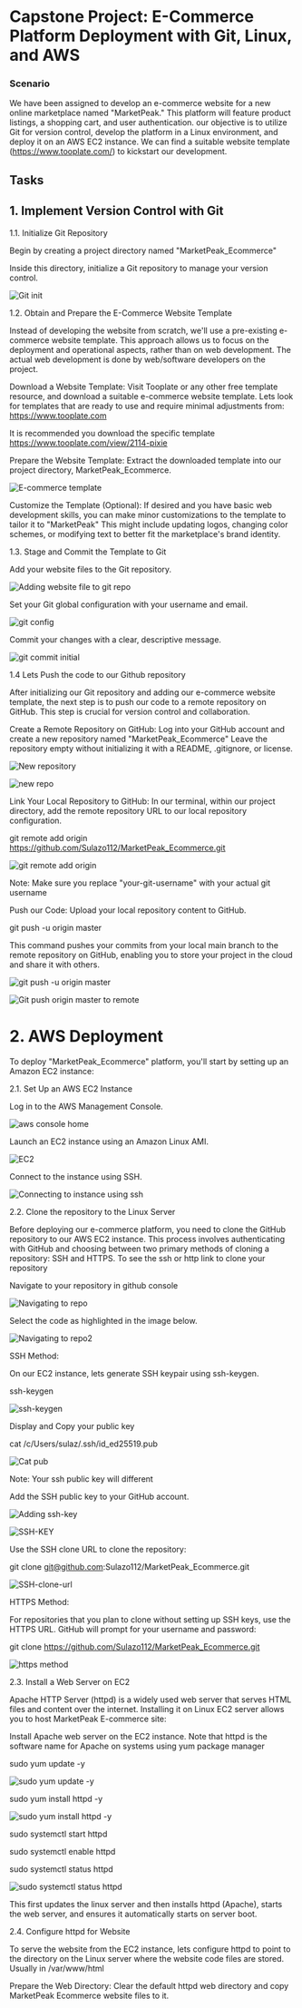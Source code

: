 # Capstone Project: E-Commerce Platform Deployment with Git, Linux, and AWS

### Scenario

We have been assigned to develop an e-commerce website for a new online marketplace named "MarketPeak." This platform will feature product listings, a shopping cart, and user authentication. our objective is to utilize Git for version control, develop the platform in a Linux environment, and deploy it on an AWS EC2 instance. We can find a suitable website template (https://www.tooplate.com/) to kickstart our development.

## Tasks

## 1. Implement Version Control with Git

1.1. Initialize Git Repository

Begin by creating a project directory named "MarketPeak_Ecommerce"

Inside this directory, initialize a Git repository to manage your version control.

![Git init](./img/Git%20init.png)

1.2. Obtain and Prepare the E-Commerce Website Template

Instead of developing the website from scratch, we'll use a pre-existing e-commerce website template. This approach allows us to focus on the deployment and operational aspects, rather than on web development. The actual web development is done by web/software developers on the project.

Download a Website Template: Visit Tooplate or any other free template resource, and download a suitable e-commerce website template. Lets look for templates that are ready to use and require minimal adjustments from: https://www.tooplate.com

It is recommended you download the specific template https://www.tooplate.com/view/2114-pixie

Prepare the Website Template: Extract the downloaded template into our project directory, MarketPeak_Ecommerce.

![E-commerce template](./img/E-commerce%20template.png)

Customize the Template (Optional): If desired and you have basic web development skills, you can make minor customizations to the template to tailor it to "MarketPeak" This might include updating logos, changing color schemes, or modifying text to better fit the marketplace's brand identity.

1.3. Stage and Commit the Template to Git

Add your website files to the Git repository.

![Adding website file to git repo](./img/Adding%20website%20file%20to%20git%20repo.png)

Set your Git global configuration with your username and email.

![git config](./img/git%20config..png)

Commit your changes with a clear, descriptive message.

![git commit initial](./img/git%20commit%20initial.png)

1.4 Lets Push the code to our Github repository

After initializing our Git repository and adding our e-commerce website template, the next step is to push our code to a remote repository on GitHub. This step is crucial for version control and collaboration.

Create a Remote Repository on GitHub: Log into your GitHub account and create a new repository named "MarketPeak_Ecommerce" Leave the repository empty without initializing it with a README, .gitignore, or license.

![New repository](./img/New%20repository.png)

![new repo](./img/new%20repo.png)

Link Your Local Repository to GitHub: In our terminal, within our project directory, add the remote repository URL to our local repository configuration.

git remote add origin https://github.com/Sulazo112/MarketPeak_Ecommerce.git

![git remote add origin](./img/git%20remote%20add%20origin.png)

Note: Make sure you replace "your-git-username" with your actual git username

Push our Code: Upload your local repository content to GitHub.

git push -u origin master

This command pushes your commits from your local main branch to the remote repository on GitHub, enabling you to store your project in the cloud and share it with others.

![git push -u origin master](./img/git%20push%20-u%20origin%20master.png)

![Git push origin master to remote](./img/Git%20push%20origin%20master%20to%20remote.png)

# 2. AWS Deployment

To deploy "MarketPeak_Ecommerce" platform, you'll start by setting up an Amazon EC2 instance:

2.1. Set Up an AWS EC2 Instance

Log in to the AWS Management Console.

![aws console home](./img/aws%20console%20home.png)

Launch an EC2 instance using an Amazon Linux AMI.

![EC2](./img/EC2%20.png)

Connect to the instance using SSH.

![Connecting to instance using ssh](./img/Connecting%20to%20instance%20using%20ssh.png)

2.2. Clone the repository to the Linux Server

Before deploying our e-commerce platform, you need to clone the GitHub repository to our AWS EC2 instance. This process involves authenticating with GitHub and choosing between two primary methods of cloning a repository: SSH and HTTPS. To see the ssh or http link to clone your repository

Navigate to your repository in github console

![Navigating to repo](./img/Navigating%20to%20repo.png)

Select the code as highlighted in the image below.

![Navigating to repo2](./img/Navigating%20to%20repo2.png)

SSH Method:

On our EC2 instance, lets generate SSH keypair using ssh-keygen.

ssh-keygen

![ssh-keygen](./img/ssh-keygen.png)

Display and Copy your public key

cat /c/Users/sulaz/.ssh/id_ed25519.pub

![Cat pub](./img/cat%20pub.png)

Note: Your ssh public key will different

Add the SSH public key to your GitHub account.

![Adding ssh-key](./img/Adding%20ssh-key.png)

![SSH-KEY](./img/SSH-KEY.png)

Use the SSH clone URL to clone the repository:

git clone git@github.com:Sulazo112/MarketPeak_Ecommerce.git

![SSH-clone-url](./img/SSH-clone%20url.png)

HTTPS Method:

For repositories that you plan to clone without setting up SSH keys, use the HTTPS URL. GitHub will prompt for your username and password:

git clone https://github.com/Sulazo112/MarketPeak_Ecommerce.git

![https method](./img/https%20method.png)

2.3. Install a Web Server on EC2

Apache HTTP Server (httpd) is a widely used web server that serves HTML files and content over the internet. Installing it on Linux EC2 server allows you to host MarketPeak E-commerce site:

Install Apache web server on the EC2 instance. Note that httpd is the software name for Apache on systems using yum package manager

sudo yum update -y

![sudo yum update -y](./img/sudo%20yum%20update%20-y.png)

sudo yum install httpd -y

![sudo yum install httpd -y](./img/sudo%20yum%20install%20httpd%20-y.png)

sudo systemctl start httpd

sudo systemctl enable httpd

sudo systemctl status httpd

![sudo systemctl status httpd](./img/sudo%20systemctl%20status%20httpd.png)

This first updates the linux server and then installs httpd (Apache), starts the web server, and ensures it automatically starts on server boot.

2.4. Configure httpd for Website

To serve the website from the EC2 instance, lets configure httpd to point to the directory on the Linux server where the website code files are stored. Usually in /var/www/html

Prepare the Web Directory: Clear the default httpd web directory and copy MarketPeak Ecommerce website files to it.


